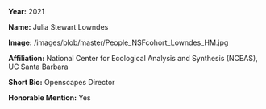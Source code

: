 **Year:** 2021

**Name:** Julia Stewart Lowndes

**Image:** /images/blob/master/People_NSFcohort_Lowndes_HM.jpg 

**Affiliation:** National Center for Ecological Analysis and Synthesis (NCEAS), UC Santa Barbara 

**Short Bio:** Openscapes Director

**Honorable Mention:** Yes

